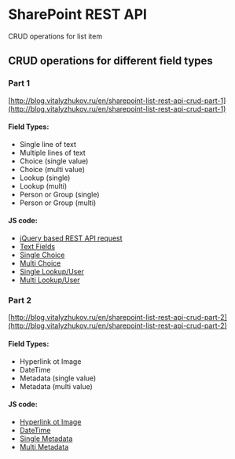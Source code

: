 # SharePoint REST API
CRUD operations for list item

## CRUD operations for different field types

### Part 1
[http://blog.vitalyzhukov.ru/en/sharepoint-list-rest-api-crud-part-1](http://blog.vitalyzhukov.ru/en/sharepoint-list-rest-api-crud-part-1)

#### Field Types:
* Single line of text
* Multiple lines of text
* Choice (single value)
* Choice (multi value)
* Lookup (single)
* Lookup (multi)
* Person or Group (single)
* Person or Group (multi)

#### JS code:
* [jQuery based REST API request](sample-ajax-request.js)
* [Text Fields](text-field.js)
* [Single Choice](single-choice.js)
* [Multi Choice](multi-choice.js)
* [Single Lookup/User](single-lookup.js)
* [Multi Lookup/User](multi-lookup.js)


### Part 2
[http://blog.vitalyzhukov.ru/en/sharepoint-list-rest-api-crud-part-2](http://blog.vitalyzhukov.ru/en/sharepoint-list-rest-api-crud-part-2)

#### Field Types:
* Hyperlink ot Image
* DateTime
* Metadata (single value)
* Metadata (multi value)

#### JS code:
* [Hyperlink ot Image](hyperlink.js)
* [DateTime](datetime.js)
* [Single Metadata](taxonomy-single.js)
* [Multi Metadata](taxonomy-multi.js)